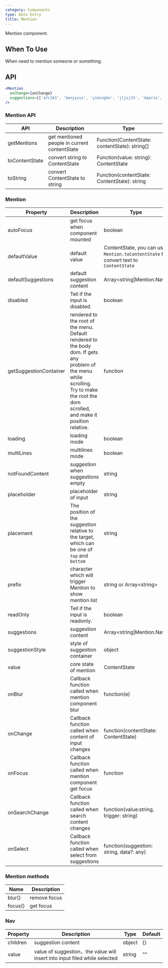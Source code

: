 ```yaml
---
category: Components
type: Data Entry
title: Mention
---
```


Mention component.

## When To Use

When need to mention someone or something.

## API

```jsx
<Mention
  onChange={onChange}
  suggestions={['afc163', 'benjycui', 'yiminghe', 'jljsj33', 'dqaria', 'RaoHai']}
/>
```

### Mention API

| API | Description | Type |
| --- | ----------- | ---- |
| getMentions | get mentioned people in current contentState | Function(ContentState: contentState): string\[] |
| toContentState | convert string to ContentState | Function(value: string): ContentState |
| toString | convert ContentState to string | Function(contentState: ContentState): string |

### Mention

| Property | Description | Type | Default |
| -------- | ----------- | ---- | ------- |
| autoFocus | get focus when component mounted | boolean | false |
| defaultValue | default value | ContentState, you can use `Mention.toContentState` to convert text to `ContentState` | null |
| defaultSuggestions | default suggestion content | Array&lt;string\|Mention.Nav> | \[] |
| disabled | Tell if the input is disabled. | boolean | false |
| getSuggestionContainer | rendered to the root of the menu. Default rendered to the body dom. If gets any problem of the menu while scrolling. Try to make the root the dom scrolled, and make it position relative. | function | () => document.body |
| loading | loading mode | boolean | false |
| multiLines | multilines mode | boolean | false |
| notFoundContent | suggestion when suggestions empty | string | '无匹配结果，轻敲空格完成输入' |
| placeholder | placeholder of input | string | null |
| placement | The position of the suggestion relative to the target, which can be one of `top` and `bottom` | string | 'bottom'. |
| prefix | character which will trigger Mention to show mention list | string or Array&lt;string> | '@' |
| readOnly | Tell if the input is readonly. | boolean | false |
| suggestions | suggestion content | Array&lt;string\|Mention.Nav> | \[] |
| suggestionStyle | style of suggestion container | object | {} |
| value | core state of mention | ContentState | null |
| onBlur | Callback function called when mention component blur | function(e) | null |
| onChange | Callback function called when content of input changes | function(contentState: ContentState) | null |
| onFocus | Callback function called when mention component get focus | function | null |
| onSearchChange | Callback function called when search content changes | function(value:string, trigger: string) | \[] |
| onSelect | Callback function called when select from suggestions | function(suggestion: string, data?: any) | null |

### Mention methods

| Name | Description |
| ---- | ----------- |
| blur() | remove focus |
| focus() | get focus |

### Nav

| Property | Description | Type | Default |
| -------- | ----------- | ---- | ------- |
| children | suggestion content | object | {} |
| value | value of suggestion，the value will insert into input filed while selected | string | "" |
